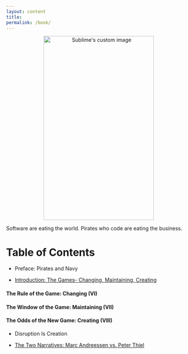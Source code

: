 ```yaml
---
layout: content
title: 
permalink: /book/
---
```


<p align="center">
  <img width="300" height="500" src="https://i.imgur.com/l5Q36FN.jpg" alt="Sublime's custom image"/>
</p>

Software are eating the world. Pirates who code are eating the business.

# Table of Contents

- Preface: Pirates and Navy

- [Introduction: The Games- Changing, Maintaining, Creating](https://medium.com/pirateswhocode/can-you-design-a-market-that-you-can-dominate-7b6690ff46b4)

#### The Rule of the Game: Changing (VI)

#### The Window of the Game: Maintaining (VII)

#### The Odds of the New Game: Creating (VIII)

- Disruption Is Creation

- [The Two Narratives: Marc Andreessen vs. Peter Thiel](https://allenleein.github.io/brains/2018/11/the-two-narratives)


